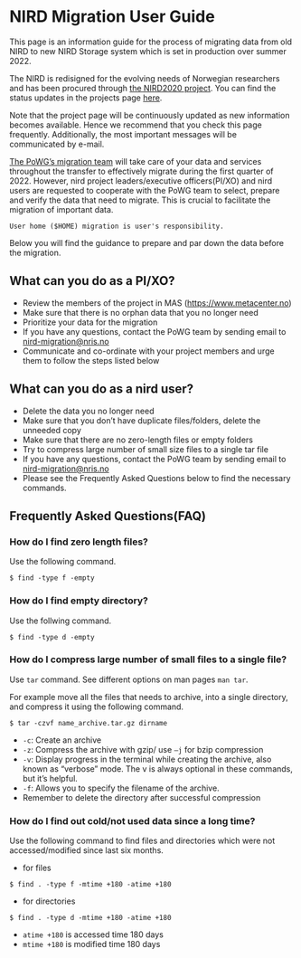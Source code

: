 
# NIRD Migration User Guide    

This page is an information guide for the process of migrating data 
from old NIRD to new NIRD Storage system which is set in production
over summer 2022. 

The NIRD is redisigned for the evolving needs of Norwegian researchers 
and has been procured through 
[the NIRD2020 project](https://www.sigma2.no/procurement-project-nird2020).
 You can find the status updates in the projects page 
[here](https://www.sigma2.no/procurement-project-nird2020).

Note that the project page will be continuously updated as new information 
becomes available. Hence we recommend that you check this page frequently.
Additionally, the most important messages will be communicated by e-mail.

[The PoWG’s migration team](https://www.sigma2.no/be-ready-migrate) will 
take care of your data and services throughout the transfer to effectively 
migrate during the first quarter of 2022. However, nird project leaders/executive 
officers(PI/XO) and nird users are requested to cooperate with the PoWG team to select,
 prepare and verify the data that need to migrate.  This is crucial to facilitate 
the migration of important data.

```{note}
User home ($HOME) migration is user's responsibility.

```
Below you will find the guidance to prepare and par down the data before
the migration. 


## What can you do as a PI/XO?

  - Review the members of the project in MAS (https://www.metacenter.no)
  - Make sure that there is no orphan data that you no longer need
  - Prioritize your data for the migration
  - If you have any questions, contact the PoWG team by sending 
email to nird-migration@nris.no
  - Communicate and co-ordinate with your project members and urge them to follow the
 steps listed below

## What can you do as a nird user?

  - Delete the data you no longer need 
  - Make sure that you don’t have duplicate files/folders, delete the unneeded copy    
  - Make sure that there are no zero-length files or empty folders  
  - Try to compress large number of small size files to a single tar file
  - If you have any questions, contact the PoWG team by sending 
email to nird-migration@nris.no 
  - Please see the Frequently Asked Questions below to find the necessary commands. 
  
## Frequently Asked Questions(FAQ)

### How do I find zero length files?

 Use the following command.

```console
$ find -type f -empty
```
 
### How do I find empty directory?

 Use the follwing command.
```console
$ find -type d -empty
```   

### How do I compress large number of small files to a single file?

Use `tar` command. See different options on man pages `man tar`.

For example move all the files that needs to archive, into a single directory,
 and compress it using 
the following command.

```console
$ tar -czvf name_archive.tar.gz dirname
```
  - `-c`: Create an archive
  - `-z`: Compress the archive with gzip/ use `–j` for bzip compression
  - `-v`: Display progress in the terminal while creating the archive,
 also known as “verbose” mode. The v is always optional in these commands, but it’s helpful.
  - `-f`: Allows you to specify the filename of the archive.
  - Remember to delete the directory after successful compression

### How do I find out cold/not used data since a long time?

  Use the following command to find files and directories which were not accessed/modified since last six months.

- for files

```console
$ find . -type f -mtime +180 -atime +180
```         
- for directories 
```console
$ find . -type d -mtime +180 -atime +180
```  
 - `atime +180` is accessed time 180 days
 - `mtime +180` is modified time 180 days 
